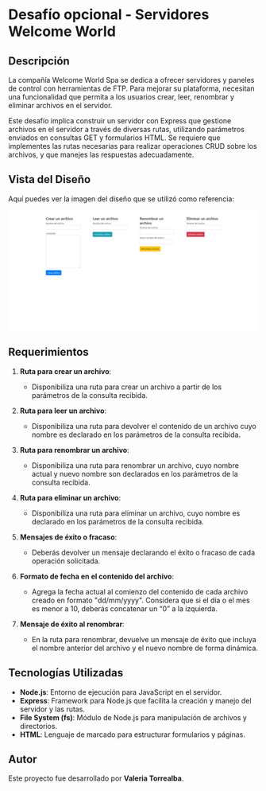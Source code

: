 # Desafío opcional - Servidores Welcome World

## Descripción

La compañía Welcome World Spa se dedica a ofrecer servidores y paneles de control con herramientas de FTP. Para mejorar su plataforma, necesitan una funcionalidad que permita a los usuarios crear, leer, renombrar y eliminar archivos en el servidor. 

Este desafío implica construir un servidor con Express que gestione archivos en el servidor a través de diversas rutas, utilizando parámetros enviados en consultas GET y formularios HTML. Se requiere que implementes las rutas necesarias para realizar operaciones CRUD sobre los archivos, y que manejes las respuestas adecuadamente.

## Vista del Diseño

Aquí puedes ver la imagen del diseño que se utilizó como referencia:

![servidores](screenshot/servidores.png)

## Requerimientos

1. **Ruta para crear un archivo**:
   - Disponibiliza una ruta para crear un archivo a partir de los parámetros de la consulta recibida.

2. **Ruta para leer un archivo**:
   - Disponibiliza una ruta para devolver el contenido de un archivo cuyo nombre es declarado en los parámetros de la consulta recibida.

3. **Ruta para renombrar un archivo**:
   - Disponibiliza una ruta para renombrar un archivo, cuyo nombre actual y nuevo nombre son declarados en los parámetros de la consulta recibida.

4. **Ruta para eliminar un archivo**:
   - Disponibiliza una ruta para eliminar un archivo, cuyo nombre es declarado en los parámetros de la consulta recibida.

5. **Mensajes de éxito o fracaso**:
   - Deberás devolver un mensaje declarando el éxito o fracaso de cada operación solicitada.

6. **Formato de fecha en el contenido del archivo**:
   - Agrega la fecha actual al comienzo del contenido de cada archivo creado en formato "dd/mm/yyyy". Considera que si el día o el mes es menor a 10, deberás concatenar un “0” a la izquierda.

7. **Mensaje de éxito al renombrar**:
   - En la ruta para renombrar, devuelve un mensaje de éxito que incluya el nombre anterior del archivo y el nuevo nombre de forma dinámica.

## Tecnologías Utilizadas

- **Node.js**: Entorno de ejecución para JavaScript en el servidor.
- **Express**: Framework para Node.js que facilita la creación y manejo del servidor y las rutas.
- **File System (fs)**: Módulo de Node.js para manipulación de archivos y directorios.
- **HTML**: Lenguaje de marcado para estructurar formularios y páginas.

## Autor

Este proyecto fue desarrollado por **Valeria Torrealba**.
